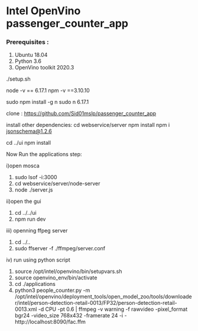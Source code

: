 # Intel OpenVino passenger_counter_app

### Prerequisites : 

1) Ubuntu 18.04
2) Python 3.6
3) OpenVino toolkit 2020.3

./setup.sh

node -v == 6.17.1
npm -v ==3.10.10

sudo npm install -g n
sudo n 6.17.1

clone : https://github.com/Sid01mslp/passenger_counter_app

install other dependencies:
cd webservice/server
npm install
npm i jsonschema@1.2.6

cd ../ui
npm install


Now Run the applications step: 

i)open mosca 

1) sudo lsof -i:3000
2) cd webservice/server/node-server
3) node ./server.js


ii)open the gui

1) cd ../../ui
2) npm run dev

iii) openning ffpeg server

1) cd ../..
2) sudo ffserver -f ./ffmpeg/server.conf

iv) run using python script

1) source /opt/intel/openvino/bin/setupvars.sh
2) source openvino_env/bin/activate
3) cd ./applications
4) python3 people_counter.py -m /opt/intel/openvino/deployment_tools/open_model_zoo/tools/downloader/intel/person-detection-retail-0013/FP32/person-detection-retail-0013.xml -d CPU -pt 0.6 | ffmpeg -v warning -f rawvideo -pixel_format bgr24 -video_size 768x432 -framerate 24 -i - http://localhost:8090/fac.ffm


